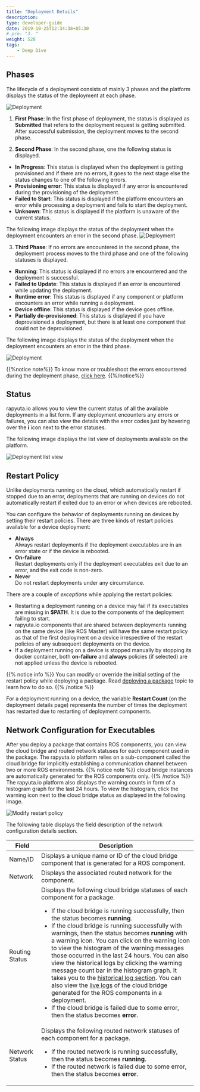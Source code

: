 ```yaml
---
title: "Deployment Details"
description:
type: developer-guide
date: 2019-10-25T12:34:38+05:30
# pre: "3. "
weight: 528
tags:
    - Deep Dive
---
```

## Phases
The lifecycle of a deployment consists of mainly 3 phases and the platform displays the status of the deployment at each phase. 

![Deployment](/images/core-concepts/deployments/deployment-phase.png?classes=border,shadow&width=60pc)

1. **First Phase**: In the first phase of deployment, the status is displayed as **Submitted** that refers to the deployment request is getting submitted. After successful submission, the deployment moves to the second phase.

2. **Second Phase**: In the second phase, one the following status is displayed.

* **In Progress**: This status is displayed when the deployment is getting provisioned  and if there are no errors, it goes to the next stage else the status changes to one of the following errors. 
* **Provisioning error**: This status is displayed if any error is encountered during the provisioning of the deployment.
* **Failed to Start**:  This status is displayed if the platform encounters an error while processing a deployment and fails to start the deployment.
* **Unknown**: This status is displayed if the platform is unaware of the current status.

The following image displays the status of the deployment when the deployment encounters an error in the second phase.
![Deployment](/images/core-concepts/deployments/second-stage-error.png?classes=border,shadow&width=60pc) 

3. **Third Phase**: If no errors are encountered in the second phase, the deployment process moves to the third phase and one of the following statuses is displayed.

* **Running**: This status is displayed if no errors are encountered and the deployment is successful.
* **Failed to Update**: This status is displayed if an error is encountered while updating the deployment. 
* **Runtime error**: This status is displayed if any component or platform encounters an error while running a deployment. 
* **Device offline**: This status is displayed if the device goes offline.
* **Partially de-provisioned**: This status is displayed if you have deprovisioned a deployment, but there is at least one component that could not be deprovisioned.

The following image displays the status of the deployment when the deployment encounters an error in the third phase.

![Deployment](/images/core-concepts/deployments/third-stage-error.png?classes=border,shadow&width=60pc) 


{{%notice note%}}
To know more or troubleshoot the errors encountered during the deployment phase, [click here](/6_troubleshoot/611_deployment-error-codes/#error-codes).
{{%/notice%}}



## Status
rapyuta.io allows you to view the current status of all the available deployments in a list form. If any deployment encounters any errors or failures, you can also view the details with the error codes just by hovering over the **i** icon next to the error statuses. 

The following image displays the list view of deployments available on the platform.

![Deployment list view](/images/core-concepts/deployments/deployment-list-view.png?classes=border,shadow&width=50pc)



## Restart Policy

Unlike deployments running on the cloud, which automatically restart
if stopped due to an error, deployments that are running on devices
do not automatically restart if exited due to an error or when devices
are rebooted.

You can configure the behavior of deployments running on devices by
setting their restart policies. There are three kinds of restart policies
available for a device deployment:

* **Always**    
  Always restart deployments if the deployment executables are in an error state or if the device is rebooted.
* **On-failure**    
  Restart deployments only if the deployment executables exit due to an error, and the exit code is non-zero.
* **Never**    
  Do not restart deployments under any circumstance.

There are a couple of *exceptions* while applying the restart policies:

* Restarting a deployment running on a device may fail if its executables
  are missing in **$PATH**. It is due to the components of the
  deployment failing to start.
* rapyuta.io components that are shared between deployments running on the
  same device (like ROS Master) will have the same restart policy as
  that of the first deployment on a device irrespective of the restart
  policies of any subsequent deployments on the device.
* If a deployment running on a device is stopped
  manually by stopping its docker container,
  both **on-failure** and **always** policies (if selected) are not
  applied unless the device is rebooted.

{{% notice info %}}
You can modify or override the initial setting of the restart policy while
deploying a package. Read [deploying a package](/3_how-tos/33_software-development/334_deploy-packages/) topic to learn how to do so.
{{% /notice %}}

For a deployment running on a device, the variable
**Restart Count** (on the deployment details page) represents the
number of times the deployment has restarted due to restarting of
deployment components.

## Network Configuration for Executables
 After you deploy a package that contains ROS components, you can view the cloud bridge and routed network statuses for each component used in the package. The rapyuta.io platform relies on a sub-component called the cloud bridge for implicitly establishing a communication channel between two or more ROS environments.
 {{% notice note %}}
cloud bridge instances are automatically generated for the ROS components only.
{{% /notice %}} 
 The rapyuta.io platform also displays the warning counts in form of a histogram graph for the last 24 hours. To view the histogram, click the warning icon next to the cloud bridge status as displayed in the following image.

 ![Modify restart policy](/images/multi-robot-communication/cb-warning-log.png?classes=border,shadow&width=40pc)

The following table displays the field description of the network configuration details section.

| Field | Description |
| ------ | ----------- |
| Name/ID | Displays a unique name or ID of the cloud bridge component that is generated for a ROS component. |
| Network | Displays the associated routed network for the component. |
| Routing Status | Displays the following cloud bridge statuses of each component for a package. <ul><li>If the cloud bridge is running successfully, then the status becomes **running**.</li><li>If the cloud bridge is running successfully with warnings, then the status becomes **running** with a warning icon. You can click on the warning icon to view the histogram of the warning messages those occurred in the last 24 hours. You can also view the historical logs by clicking the warning message count bar in the histogram graph. It takes you to the [historical log section](/3_how-tos/35_tooling_and_debugging/debugging-logs/#stdout-logs). You can also view the [live logs](/3_how-tos/35_tooling_and_debugging/debugging-logs/#indexed-logs) of the cloud bridge generated for the ROS components in a deployment.</li><li>If the cloud bridge is failed due to some error, then the status becomes **error**.</li></ul> |
|Network Status | Displays the following routed network statuses of each component for a package. <ul><li>If the routed network is running successfully, then the status becomes **running**.</li><li>If the routed network is failed due to some error, then the status becomes **error**.</li></ul> |